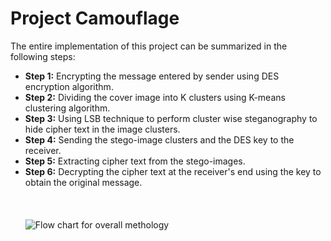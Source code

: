 
# Project Camouflage

The entire implementation of this project can be summarized in the following steps:
- **Step 1:** Encrypting the message entered by sender using DES encryption algorithm.
- **Step 2:** Dividing the cover image into K clusters using K-means clustering algorithm.
- **Step 3:** Using LSB technique to perform cluster wise steganography to hide cipher text in the image clusters.
- **Step 4:** Sending the stego-image clusters and the DES key to the receiver.
- **Step 5:** Extracting cipher text from the stego-images.
- **Step 6:** Decrypting the cipher text at the receiver's end using the key to obtain the original message.
<br> </br>
<br> </br>
![Flow chart for overall methology](https://lh5.googleusercontent.com/Qo2_dHTKihjns4J1iUx5ZmU6MBe7MlIuxiKpq_8z9RUdeOsO5jESz6SjYqbCkJoVWZeQ_RwVGppU1E9LOjYC0vMRtkgeQayyLWjRFq2AkAXlr-G2HN4PW34mkDWHBSn7t3aAIXmGz94)

